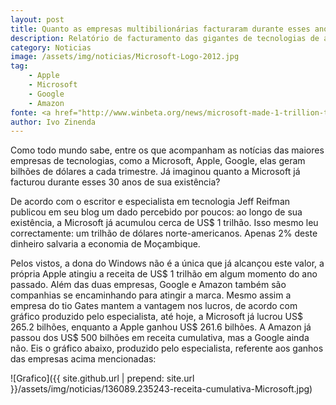 ```yaml
---
layout: post
title: Quanto as empresas multibilionárias facturaram durante esses anos de existência
description: Relatório de facturamento das gigantes de tecnologias de acordo com um especialista da área
category: Noticias
image: /assets/img/noticias/Microsoft-Logo-2012.jpg
tag:
    - Apple
    - Microsoft
    - Google
    - Amazon
fonte: <a href="http://www.winbeta.org/news/microsoft-made-1-trillion-total-cumulative-revenue-according-report">WinBeta</a>
author: Ivo Zinenda
---
```


Como todo mundo sabe, entre os que acompanham as notícias das maiores empresas de tecnologias, como a Microsoft, Apple, Google, elas geram bilhões de dólares a cada trimestre.
Já imaginou quanto a Microsoft já facturou durante esses 30 anos de sua existência?

De acordo com o escritor e especialista em tecnologia Jeff Reifman publicou em seu blog um dado percebido por poucos: ao longo de sua existência, a Microsoft já acumulou cerca de US$ 1 trilhão.
Isso mesmo leu correctamente: um trilhão de dólares norte-americanos. 
Apenas 2% deste dinheiro salvaria a economia de Moçambique.

Pelos vistos, a dona do Windows não é a única que já alcançou este valor, a própria Apple atingiu a receita de US$ 1 trilhão em algum momento do ano passado. Além das duas empresas, Google e Amazon também são companhias se encaminhando para atingir a marca.
Mesmo assim a empresa do tio Gates mantem a vantagem nos lucros, de acordo com gráfico produzido pelo especialista, até hoje, a Microsoft já lucrou US$ 265.2 bilhões, enquanto a Apple ganhou US$ 261.6 bilhões. A Amazon já passou dos US$ 500 bilhões em receita cumulativa, mas a Google ainda não.
Eis o gráfico abaixo, produzido pelo especialista, referente aos ganhos das empresas acima mencionadas:

![Grafico]({{ site.github.url | prepend: site.url }}/assets/img/noticias/136089.235243-receita-cumulativa-Microsoft.jpg)